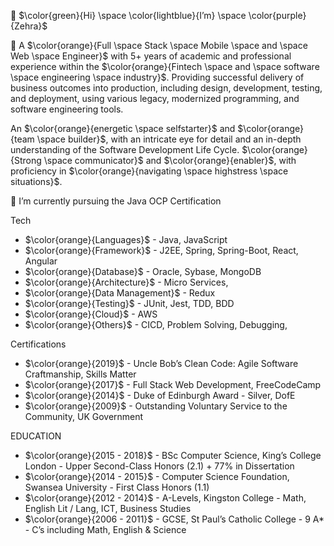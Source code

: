 👋 $\color{green}{Hi} \space \color{lightblue}{I’m}  \space \color{purple}{Zehra}$

👀 A $\color{orange}{Full \space Stack \space Mobile \space and \space Web \space Engineer}$ with 5+ years of academic and professional experience within the $\color{orange}{Fintech \space and \space software \space engineering \space industry}$. Providing successful delivery of business outcomes into production, including design, development, testing, and deployment, using various legacy, modernized programming, and software engineering tools.

An $\color{orange}{energetic \space selfstarter}$ and $\color{orange}{team \space builder}$, with an intricate eye for detail and an in-depth understanding of the Software Development Life Cycle. $\color{orange}{Strong \space communicator}$ and $\color{orange}{enabler}$, with proficiency in $\color{orange}{navigating \space highstress \space situations}$.

🌱 I’m currently pursuing the Java OCP Certification

Tech
- $\color{orange}{Languages}$ - Java, JavaScript
- $\color{orange}{Framework}$ - J2EE, Spring, Spring-Boot, React, Angular
- $\color{orange}{Database}$ - Oracle, Sybase, MongoDB
- $\color{orange}{Architecture}$ - Micro Services, 
- $\color{orange}{Data Management}$ - Redux
- $\color{orange}{Testing}$ - JUnit, Jest, TDD, BDD
- $\color{orange}{Cloud}$ - AWS
- $\color{orange}{Others}$ - CICD, Problem Solving, Debugging, 

Certifications 
- $\color{orange}{2019}$ - Uncle Bob’s Clean Code: Agile Software Craftmanship, Skills Matter
- $\color{orange}{2017}$ - Full Stack Web Development, FreeCodeCamp
- $\color{orange}{2014}$ - Duke of Edinburgh Award - Silver, DofE
- $\color{orange}{2009}$ - Outstanding Voluntary Service to the Community, UK Government

EDUCATION
- $\color{orange}{2015 - 2018}$ - BSc Computer Science, King’s College London - Upper Second-Class Honors (2.1) + 77% in Dissertation
- $\color{orange}{2014 - 2015}$ - Computer Science Foundation, Swansea University - First Class Honors (1.1)
- $\color{orange}{2012 - 2014}$ - A-Levels, Kingston College - Math, English Lit / Lang, ICT, Business Studies
- $\color{orange}{2006 - 2011}$ - GCSE, St Paul’s Catholic College - 9 A* - C’s including Math, English & Science

<!---
ZehraPunjwani/ZehraPunjwani is a ✨ special ✨ repository because its `README.md` (this file) appears on your GitHub profile.
You can click the Preview link to take a look at your changes.
--->
